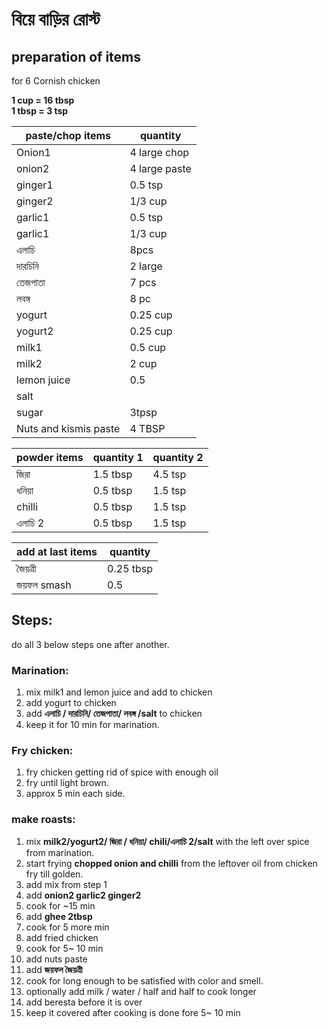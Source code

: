#  বিয়ে বাড়ির রোস্ট   

## preparation of items  

for 6 Cornish chicken

**1 cup = 16 tbsp**   
__1 tbsp = 3 tsp__
  
paste/chop items| quantity 
--|--
Onion1| 4 large chop
onion2| 4 large paste
ginger1|0.5 tsp
ginger2|1/3 cup
garlic1|0.5 tsp
garlic1|1/3 cup
এলাচি | 8pcs
দারচিনি|2 large
তেজপাতা|7 pcs
লবঙ্গ | 8 pc
yogurt| 0.25 cup
yogurt2| 0.25 cup
milk1| 0.5 cup
milk2| 2 cup
lemon juice|0.5
salt|
sugar| 3tpsp
Nuts and kismis paste| 4 TBSP  
  
  
powder items|quantity 1 | quantity 2
--|--|--
জিরা | 1.5 tbsp|4.5 tsp
ধনিয়া|0.5 tbsp|1.5 tsp
chilli |0.5 tbsp|1.5 tsp
এলাচি 2 |0.5 tbsp|1.5 tsp  
  
  
add at last items| quantity 
--|--
জৈয়ত্রী|0.25 tbsp|0.75 tsp
জয়ফল smash| 0.5  
  
  

## Steps: 

do all 3 below steps one after another. 

### Marination:  

1. mix milk1 and lemon juice and add to chicken  
1. add yogurt to chicken 
1. add **এলাচি / দারচিনি/ তেজপাতা/ লবঙ্গ /salt** to chicken
1. keep it for 10 min for marination. 

### Fry chicken: 
1. fry chicken getting rid of spice with enough oil 
1. fry until light brown. 
1. approx 5 min each side.  


### make roasts: 
1. mix __milk2/yogurt2/ জিরা / ধনিয়া/ chili/এলাচি 2/salt__ with the left over spice from marination.   
1. start frying **chopped onion and chilli** from the leftover oil from chicken fry till golden.  
1. add mix from step 1  
1. add __onion2 garlic2 ginger2__  
1. cook for ~15 min  
1. add **ghee 2tbsp**  
1. cook for 5 more min  
1. add fried chicken  
1. cook for 5~ 10 min  
1. add nuts paste  
1. add **জয়ফল জৈয়ত্রী**
1. cook for long enough to be satisfied with color and smell.  
1. optionally add milk / water / half and half to cook longer  
1. add beresta before it is over   
1. keep it covered after cooking is done fore 5~ 10 min  

